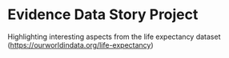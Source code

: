 # Evidence Data Story Project

Highlighting interesting aspects from the life expectancy dataset (https://ourworldindata.org/life-expectancy)
